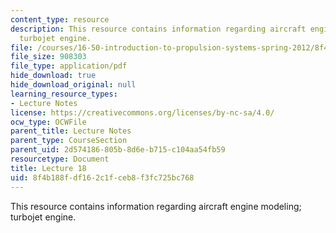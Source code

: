 ```yaml
---
content_type: resource
description: This resource contains information regarding aircraft engine modeling;
  turbojet engine.
file: /courses/16-50-introduction-to-propulsion-systems-spring-2012/8f4b188fdf162c1fceb8f3fc725bc768_MIT16_50S12_lec18.pdf
file_size: 908303
file_type: application/pdf
hide_download: true
hide_download_original: null
learning_resource_types:
- Lecture Notes
license: https://creativecommons.org/licenses/by-nc-sa/4.0/
ocw_type: OCWFile
parent_title: Lecture Notes
parent_type: CourseSection
parent_uid: 2d574186-805b-8d6e-b715-c104aa54fb59
resourcetype: Document
title: Lecture 18
uid: 8f4b188f-df16-2c1f-ceb8-f3fc725bc768
---
```

This resource contains information regarding aircraft engine modeling; turbojet engine.